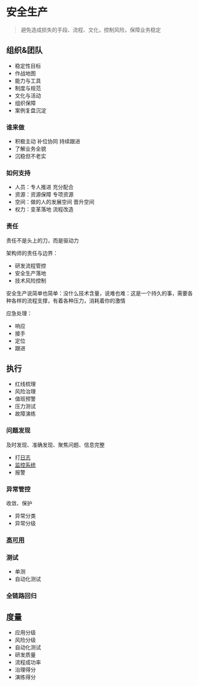 # 安全生产

> 避免造成损失的手段、流程、文化，控制风险，保障业务稳定

## 组织&团队

- 稳定性目标
- 作战地图
- 能力与工具
- 制度与规范
- 文化与活动
- 组织保障
- 案例复盘沉淀

### 谁来做

- 积极主动 补位协同 持续跟进
- 了解业务全貌
- 沉稳但不老实

### 如何支持

- 人员：专人推进 充分配合
- 资源：资源保障 专项资源
- 空间：做的人的发展空间 晋升空间
- 权力：变革落地 流程改造

### 责任

责任不是头上的刀，而是驱动力

架构师的责任与边界：

- 研发流程管控
- 安全生产落地
- 技术风险控制

安全生产说简单也简单：没什么技术含量，说难也难：这是一个持久的事，需要各种各样的流程支撑，有着各种压力，消耗着你的激情

应急处理：

- 响应
- 接手
- 定位
- 跟进

## 执行

- 红线梳理
- 风险治理
- 值班预警
- 压力测试
- 故障演练

### 问题发现

及时发现、准确发现、聚焦问题、信息完整

- 打[日志](/编程语言/JAVA/高级/日志.md)
- [监控系统](/软件工程/架构/系统设计/监控系统设计.md)
- 报警

### 异常管控

收敛、保护

- 异常分类
- 异常分级

### [高可用](/软件工程/架构/系统设计/可用性.md)

### 测试

- 单测
- 自动化测试

### 全链路回归

## 度量

- 应用分级
- 风险分级
- 自动化测试
- 研发质量
- 流程成功率
- 治理得分
- 演练得分

